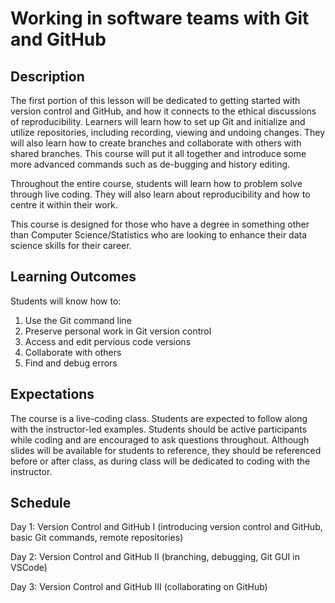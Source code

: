 # Working in software teams with Git and GitHub

## Description
The first portion of this lesson will be dedicated to getting started with version control and GitHub, and how it connects to the ethical discussions of reproducibility. Learners will learn how to set up Git and initialize and utilize repositories, including recording, viewing and undoing changes. They will also learn how to create branches and collaborate with others with shared branches. This course will put it all together and introduce some more advanced commands such as de-bugging and history editing.

Throughout the entire course, students will learn how to problem solve through live coding. They will also learn about reproducibility and how to centre it within their work.

This course is designed for those who have a degree in something other than Computer Science/Statistics who are looking to enhance their data science skills for their career.

## Learning Outcomes
Students will know how to:
1. Use the Git command line
1. Preserve personal work in Git version control
1. Access and edit pervious code versions
1. Collaborate with others
1. Find and debug errors

## Expectations
The course is a live-coding class. Students are expected to follow along with the instructor-led examples. Students should be active participants while coding and are encouraged to ask questions throughout. Although slides will be available for students to reference, they should be referenced before or after class, as during class will be dedicated to coding with the instructor.

## Schedule
Day 1: Version Control and GitHub I (introducing version control and GitHub, basic Git commands, remote repositories)

Day 2: Version Control and GitHub II (branching, debugging, Git GUI in VSCode)

Day 3: Version Control and GitHub III (collaborating on GitHub)
